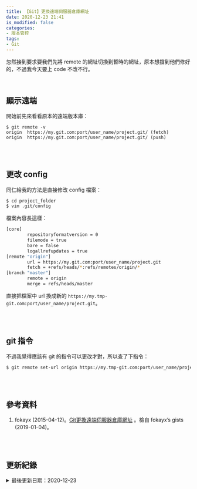 ```yaml
---
title: 【Git】更換遠端伺服器倉庫網址
date: 2020-12-23 21:41
is_modified: false
categories:
- 版本管控
tags:
- Git
--- 
```


忽然接到要求要我們先將 remote 的網址切換到暫時的網址，原本想撐到他們修好的，不過我今天要上 code 不改不行。

<!--more-->
<br>

## 顯示遠端

開始前先來看看原本的遠端版本庫： 
```bash=
$ git remote -v
origin	https://my.git.com:port/user_name/project.git/ (fetch)
origin	https://my.git.com:port/user_name/project.git/ (push)
```

<br><br> 

## 更改 config

同仁給我的方法是直接修改 config 檔案：
```bash
$ cd project_folder
$ vim .git/config 
```

檔案內容長這樣：
```bash
[core]
        repositoryformatversion = 0
        filemode = true
        bare = false
        logallrefupdates = true
[remote "origin"]
        url = https://my.git.com:port/user_name/project.git
        fetch = +refs/heads/*:refs/remotes/origin/*
[branch "master"]
        remote = origin
        merge = refs/heads/master
```
 
直接把檔案中 url 換成新的 `https://my.tmp-git.com:port/user_name/project.git`。


<br><br> 

## git 指令

不過我覺得應該有 git 的指令可以更改才對，所以查了下指令：

```bash
$ git remote set-url origin https://my.tmp-git.com:port/user_name/project.git
```
 
<br><br> 

## 參考資料 
1. fokayx (2015-04-12)。[Git更換遠端伺服器倉庫網址](https://gist.github.com/fokayx/255b228ded2bca1c4f60) 。檢自 fokayx’s gists (2019-01-04)。

<br><br> 

## 更新紀錄
<details>
  <summary>最後更新日期：2020-12-23</summary>
  <ul class="timestamp">
    　<li>2020-12-23 發布</li>
    　<li>2020-09-18 完稿</li>
    　<li>2020-09-18 起稿</li>
  </ul>
</details>